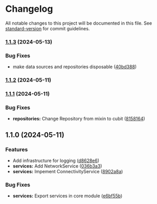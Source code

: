 # Changelog

All notable changes to this project will be documented in this file. See [standard-version](https://github.com/conventional-changelog/standard-version) for commit guidelines.

### [1.1.3](https://github.com/mcquenji/mcquenji_core/compare/v1.1.2...v1.1.3) (2024-05-13)


### Bug Fixes

* make data sources and repositories disposable ([40bd388](https://github.com/mcquenji/mcquenji_core/commit/40bd388cbb391a7f32ae7643980e6f5a144db4ba))

### [1.1.2](https://github.com/mcquenji/core/compare/v1.1.1...v1.1.2) (2024-05-11)

### [1.1.1](https://github.com/mcquenji/core/compare/v1.1.0...v1.1.1) (2024-05-11)


### Bug Fixes

* **repositories:** Change Repository from mixin to cubit ([8158164](https://github.com/mcquenji/core/commit/8158164b138aa4b3ca97f7d59045e2f4f62c44e9))

## 1.1.0 (2024-05-11)


### Features

* Add infrastructure for logging ([d8628e6](https://github.com/mcquenji/core/commit/d8628e6b3e26a337f032b3c0605bd6beb56c102d))
* **services:** Add NetworkService ([036b3a3](https://github.com/mcquenji/core/commit/036b3a377884075fced2e936eee9d7d774851368))
* **services:** Impement ConnectivityService ([8902a8a](https://github.com/mcquenji/core/commit/8902a8ae2acd9bdda398a6646bf7bf926019fab4))


### Bug Fixes

* **services:** Export services in core module ([e6bf55b](https://github.com/mcquenji/core/commit/e6bf55b48cc08e9461a21b14516d0ceceb052e0f))
